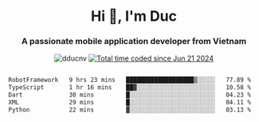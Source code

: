 <h1 align="center">
  Hi 👋, I'm  Duc</h1>
<h3 align="center">A passionate mobile application developer from Vietnam</h3>  
  
<p align="center"> <img src="https://komarev.com/ghpvc/?username=dducnv&label=Profile%20views&color=0e75b6&style=flat" alt="dducnv" /> 
<a href="https://wakatime.com/@4d2a2cd9-1bcb-4dd1-84a4-dce128a35137"><img src="https://wakatime.com/badge/user/4d2a2cd9-1bcb-4dd1-84a4-dce128a35137.svg" alt="Total time coded since Jun 21 2024" /></a>
</p>  

<div style="width: 100vw; overflow-x: auto; flex:center">
  <!--START_SECTION:waka-->

```txt
RobotFramework   9 hrs 23 mins   ███████████████████▒░░░░░   77.89 %
TypeScript       1 hr 16 mins    ██▓░░░░░░░░░░░░░░░░░░░░░░   10.58 %
Dart             30 mins         █░░░░░░░░░░░░░░░░░░░░░░░░   04.23 %
XML              29 mins         █░░░░░░░░░░░░░░░░░░░░░░░░   04.11 %
Python           22 mins         ▓░░░░░░░░░░░░░░░░░░░░░░░░   03.13 %
```

<!--END_SECTION:waka-->
</div>




  

